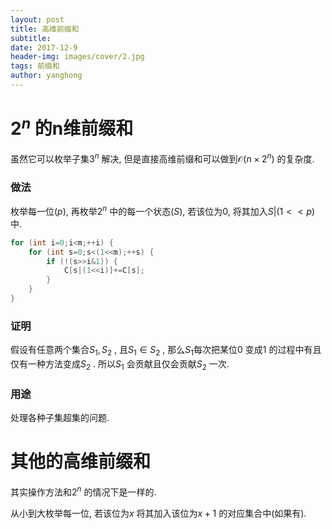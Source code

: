 ```yaml
---
layout: post
title: 高维前缀和
subtitle: 
date: 2017-12-9
header-img: images/cover/2.jpg
tags: 前缀和
author: yanghong
---
```




# $2^n$ 的n维前缀和

虽然它可以枚举子集$3^n$ 解决, 但是直接高维前缀和可以做到$\mathcal{O}(n \times 2^n)$ 的复杂度. 

### 做法

枚举每一位($p$), 再枚举$2^n$ 中的每一个状态($S$), 若该位为$0$, 将其加入$S \vert (1<<p)$ 中.

```cpp
for (int i=0;i<m;++i) {
	for (int s=0;s<(1<<m);++s) {
		if (!(s>>i&1)) {
			C[s|(1<<i)]+=C[s];
		}
	}
}
```

### 证明

假设有任意两个集合$S_1,S_2$ , 且$S_1 \in S_2$ , 那么$S_1$每次把某位$0$ 变成$1$ 的过程中有且仅有一种方法变成$S_2$ . 所以$S_1$ 会贡献且仅会贡献$S_2$ 一次. 

### 用途

处理各种子集超集的问题. 



# 其他的高维前缀和

其实操作方法和$2^n$ 的情况下是一样的. 

从小到大枚举每一位, 若该位为$x$ 将其加入该位为$x+1$ 的对应集合中(如果有). 
